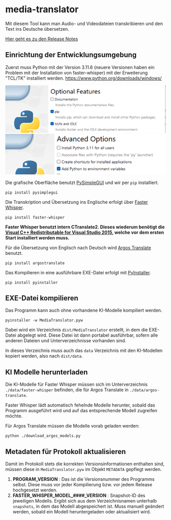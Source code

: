 # media-translator

Mit diesem Tool kann man Audio- und Videodateien transkribieren und den Text ins Deutsche übersetzen.

[Hier geht es zu den Release Notes](RELEASENOTES.md)

## Einrichtung der Entwicklungsumgebung

Zuerst muss Python mit der Version 3.11.6 (neuere Versionen haben ein Problem mit der Installation von faster-whisper) mit der Erweiterung "TCL/TK" installiert werden. https://www.python.org/downloads/windows/

![](images/python-installer-1.png)
![](images/python-installer-2.png)

Die grafische Oberfläche benutzt [PySimpleGUI](https://www.pysimplegui.org/) und wir per `pip` installiert.

```
pip install pysimplegui
```

Die Transkription und Übersetzung ins Englische erfolgt über [Faster Whisper](https://github.com/guillaumekln/faster-whisper).

```
pip install faster-whisper
```

**Faster Whisper benutzt intern CTranslate2. Dieses wiederum benötigt die [Visual C++ Redistributable for Visual Studio 2015](https://www.microsoft.com/en-US/download/details.aspx?id=48145), welche vor dem ersten Start installiert werden muss.**

Für die Übersetzung von Englisch nach Deutsch wird [Argos Translate](https://github.com/argosopentech/argos-translate) benutzt.

```
pip install argostranslate
```

Das Kompilieren in eine ausführbare EXE-Datei erfolgt mit [PyInstaller](https://pyinstaller.org/en/stable/).

```
pip install pyinstaller
```

## EXE-Datei kompilieren

Das Programm kann auch ohne vorhandene KI-Modelle kompiliert werden.

```
pyinstaller -w MediaTranslator.pyw
```

Dabei wird ein Verzeichnis `dist/MediaTranslator` erstellt, in dem die EXE-Datei abgelegt wird. Diese Datei ist dann portabel ausführbar, sofern alle anderen Dateien und Unterverzeichnisse vorhanden sind.

In dieses Verzeichnis muss auch das `data` Verzeichnis mit den KI-Modellen kopiert werden, also nach `dist/data`.

## KI Modelle herunterladen

Die KI-Modelle für Faster Whisper müssen sich im Unterverzeichnis `./data/faster-whisper` befinden, die für Argos Translate in `./data/argos-translate`.

Faster Whisper lädt automatisch fehelnde Modelle herunter, sobald das Programm ausgeführt wird und auf das entsprechende Modell zugreifen möchte.

Für Argos Translate müssen die Modelle vorab geladen werden:

```
python ./download_argos_models.py
```

## Metadaten für Protokoll aktualisieren

Damit im Protokoll stets die korrekten Versionsinformationen enthalten sind, müssen diese in `MediaTranslator.pyw` im Objekt `METADATA` gepflegt werden.

1. **PROGRAM_VERSION** : Das ist die Versionsnummer des Programms selbst. Diese muss vor jeder Kompilierung bzw. vor jedem Release hochgesetzt werden.
2. **FASTER_WHISPER_MODEL_####_VERSION** : Snapshot-ID des jeweiligen Modells. Ergibt sich aus dem Verzeichnisnamen unterhalb `snapshots`, in dem das Modell abgespeichert ist. Muss manuell geändert werden, sobald ein Modell heruntergeladen oder aktualisiert wird.